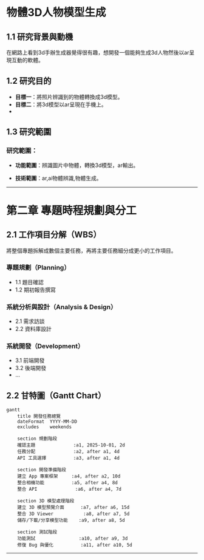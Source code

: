 # 物體3D人物模型生成

## 1.1 研究背景與動機

在網路上看到3d手辦生成器覺得很有趣，想開發一個能夠生成3d人物然後以ar呈現互動的軟體。

## 1.2 研究目的

- **目標一**：將照片辨識到的物體轉換成3d模型。  
- **目標二**：將3d模型以ar呈現在手機上。
- 
## 1.3 研究範圍

### 研究範圍：

- **功能範圍**：辨識圖片中物體，轉換3d模型，ar輸出。

- **技術範圍**：ar,ai物體辨識,物體生成。
---

# 第二章 專題時程規劃與分工

## 2.1 工作項目分解（WBS）

將整個專題拆解成數個主要任務，再將主要任務細分成更小的工作項目。

### 專題規劃（Planning）

- 1.1 題目確認  
- 1.2 期初報告撰寫

### 系統分析與設計（Analysis & Design）

- 2.1 需求訪談  
- 2.2 資料庫設計

### 系統開發（Development）

- 3.1 前端開發  
- 3.2 後端開發  
- ...

## 2.2 甘特圖（Gantt Chart）

```mermaid
gantt
    title 開發任務總覽
    dateFormat  YYYY-MM-DD
    excludes    weekends

    section 規劃階段
    確認主題              :a1, 2025-10-01, 2d
    任務分配              :a2, after a1, 4d
    API 工具選擇          :a3, after a1, 4d

    section 開發準備階段
    建立 App 專案框架     :a4, after a2, 10d
    整合相機功能          :a5, after a4, 8d
    整合 API              :a6, after a4, 7d

    section 3D 模型處理階段
    建立 3D 模型預覽介面      :a7, after a6, 15d
    整合 3D Viewer           :a8, after a7, 5d
    儲存/下載/分享模型功能    :a9, after a8, 5d

    section 測試階段
    功能測試                :a10, after a9, 3d
    修復 Bug 與優化          :a11, after a10, 5d

```

---

